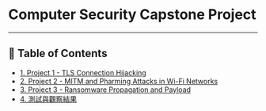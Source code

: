 # Computer Security Capstone Project

---

## 📌 Table of Contents

- [1. Project 1 - TLS Connection Hijacking](./Project1/Readme.md)
- [2. Project 2 - MITM and Pharming Attacks in Wi-Fi Networks](./Project2/Readme.md)
- [3. Project 3 - Ransomware Propagation and Payload](./Project3/Readme.md)
- [4. 測試與觀察結果](#4-測試與觀察結果)
